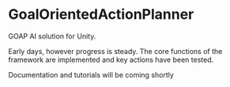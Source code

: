 # GoalOrientedActionPlanner
GOAP AI solution for Unity.

Early days, however progress is steady. The core functions of the framework are implemented and key actions have been tested. 

Documentation and tutorials will be coming shortly
